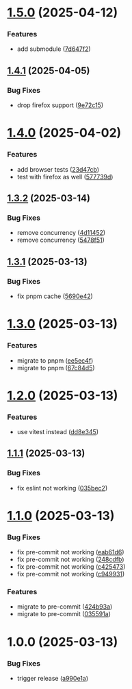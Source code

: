 # [1.5.0](https://github.com/34j/create-minimal-package/compare/v1.4.1...v1.5.0) (2025-04-12)


### Features

* add submodule ([7d647f2](https://github.com/34j/create-minimal-package/commit/7d647f29ef1ff3d2a8371e8607c28d6321a3662c))

## [1.4.1](https://github.com/34j/create-minimal-package/compare/v1.4.0...v1.4.1) (2025-04-05)


### Bug Fixes

* drop firefox support ([9e72c15](https://github.com/34j/create-minimal-package/commit/9e72c1578e545c63cb44f2fa2b11825b158ac838))

# [1.4.0](https://github.com/34j/create-minimal-package/compare/v1.3.2...v1.4.0) (2025-04-02)


### Features

* add browser tests ([23d47cb](https://github.com/34j/create-minimal-package/commit/23d47cb74559c00aa7f5f4447c99b38634388b69))
* test with firefox as well ([577739d](https://github.com/34j/create-minimal-package/commit/577739dd205d69263b81d4abf48659799fd1578a))

## [1.3.2](https://github.com/34j/create-minimal-package/compare/v1.3.1...v1.3.2) (2025-03-14)


### Bug Fixes

* remove concurrency ([4d11452](https://github.com/34j/create-minimal-package/commit/4d1145262119f1a97354b4a02a3ee1c753c070e2))
* remove concurrency ([5478f51](https://github.com/34j/create-minimal-package/commit/5478f519264a3e21b9cb43e1881d2036ececcc36))

## [1.3.1](https://github.com/34j/create-minimal-package/compare/v1.3.0...v1.3.1) (2025-03-13)


### Bug Fixes

* fix pnpm cache ([5690e42](https://github.com/34j/create-minimal-package/commit/5690e426475da41beba8f8e30f9927d0b1b68885))

# [1.3.0](https://github.com/34j/create-minimal-package/compare/v1.2.0...v1.3.0) (2025-03-13)


### Features

* migrate to pnpm ([ee5ec4f](https://github.com/34j/create-minimal-package/commit/ee5ec4f09dded28f8a498361696422cc2ef13412))
* migrate to pnpm ([67c84d5](https://github.com/34j/create-minimal-package/commit/67c84d592b7f2141ed5f8dafdca740d1406c1e22))

# [1.2.0](https://github.com/34j/create-minimal-package/compare/v1.1.1...v1.2.0) (2025-03-13)


### Features

* use vitest instead ([dd8e345](https://github.com/34j/create-minimal-package/commit/dd8e34504175dd760890df02fde5139da94dac5e))

## [1.1.1](https://github.com/34j/create-minimal-package/compare/v1.1.0...v1.1.1) (2025-03-13)


### Bug Fixes

* fix eslint not working ([035bec2](https://github.com/34j/create-minimal-package/commit/035bec298bfc17c7aba0a52dfc885c235c650503))

# [1.1.0](https://github.com/34j/create-minimal-package/compare/v1.0.0...v1.1.0) (2025-03-13)


### Bug Fixes

* fix pre-commit not working ([eab61d6](https://github.com/34j/create-minimal-package/commit/eab61d69d5b52cb636636b4f442978c45e31ba28))
* fix pre-commit not working ([248cdfb](https://github.com/34j/create-minimal-package/commit/248cdfba7ef8e8dc8f2d49579d9469d35c979bf1))
* fix pre-commit not working ([c425473](https://github.com/34j/create-minimal-package/commit/c425473dd99e042025be0b466d6b89bb969866f8))
* fix pre-commit not working ([c949931](https://github.com/34j/create-minimal-package/commit/c94993158bdfacd9874dcd7a5bce1c80fa0f5dd4))


### Features

* migrate to pre-commit ([424b93a](https://github.com/34j/create-minimal-package/commit/424b93a9786badaa27d363245f9afd544cc6a553))
* migrate to pre-commit ([035591a](https://github.com/34j/create-minimal-package/commit/035591a3c721a2f8231648330de4570fd30bcf6d))

# 1.0.0 (2025-03-13)


### Bug Fixes

* trigger release ([a990e1a](https://github.com/34j/create-minimal-package/commit/a990e1a07a856cd5fc8d754770b11faef6dac581))
